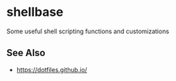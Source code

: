 # shellbase
Some useful shell scripting functions and customizations

## See Also
- https://dotfiles.github.io/

